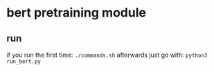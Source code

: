 # bert pretraining module
## run
if you run the first time:
```./commands.sh```
afterwards just go with:
```python3 run_bert.py```
